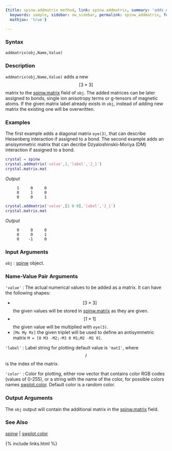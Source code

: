 ```yaml
---
{title: spinw.addmatrix method, link: spinw.addmatrix, summary: 'adds new [3x3] matrix',
  keywords: sample, sidebar: sw_sidebar, permalink: spinw_addmatrix, folder: spinw,
  mathjax: 'true'}

---
```

  
### Syntax
  
`addmatrix(obj,Name,Value)`
  
### Description
  
`addmatrix(obj,Name,Value)` adds a new $$[3\times 3]$$ matrix to the
[spinw.matrix](spinw_matrix) field of `obj`. The added matrices can be later assigned
to bonds, single ion anisotropy terms or g-tensors of magnetic atoms. If
the given matrix label already exists in `obj`, instead of adding new
matrix the existing one will be overwritten.
  
### Examples
  
The first example adds a diagonal matrix `eye(3)`, that can describe
Heisenberg interaction if assigned to a bond. The second example adds an
ansisymmetric matrix that can decribe Dzyaloshinskii-Moriya (DM)
interaction if assigned to a bond.
 
```matlab
crystal = spinw
crystal.addmatrix('value',1,'label','J_1')
crystal.matrix.mat
```
*Output*
```
     1     0     0
     0     1     0
     0     0     1
```
 
```matlab
crystal.addmatrix('value',[1 0 0],'label','J_1')
crystal.matrix.mat
```
*Output*
```
     0     0     0
     0     0     1
     0    -1     0
```
 
  
### Input Arguments
  
`obj`
: [spinw](spinw) object.
  
### Name-Value Pair Arguments
  
`'value'`
: The actual numerical values to be added as a matrix. It can have the
  following shapes:
  * $$[3\times 3]$$ the given values will be stored in [spinw.matrix](spinw_matrix) as
    they are given.
  * $$[1\times 1]$$ the given value will be multiplied with `eye(3)`.
  * `[Mx My Mz]` the given triplet will be used to define an
    antisymmetric matrix `M = [0 M3 -M2;-M3 0 M1;M2 -M1 0]`. 
  
`'label'`
: Label string for plotting default value is `'matI'`, where $$I$$ is the index
  of the matrix.
  
`'color'`
: Color for plotting, either row vector
  that contains color RGB codes (values of 0-255), or a string with the
  name of the color, for possible colors names [swplot.color](swplot_color). Default
  color is a random color.
  
### Output Arguments
  
The `obj` output will contain the additional matrix in the [spinw.matrix](spinw_matrix)
field.
  
### See Also
  
[spinw](spinw) \| [swplot.color](swplot_color)
 
[DM]: Dzyaloshinski-Moriya
[RGB]: Red-Green-Blue
 

{% include links.html %}
